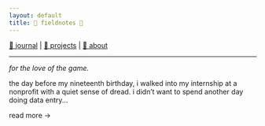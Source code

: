 ```yaml
---
layout: default
title: 🌸 fieldnotes 🌸
---
```


[🌺 journal](/journal/) | [🌼 projects](/projects/) | [🌸 about](/about/)

---

*for the love of the game.*

the day before my nineteenth birthday, i walked into my internship at a nonprofit with a quiet sense of dread. i didn’t want to spend another day doing data entry...

read more →

